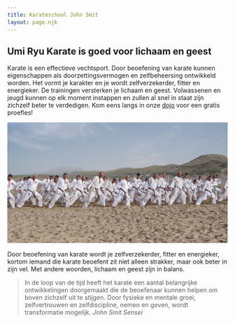 ```yaml
---
title: Karateschool John Smit
layout: page.njk
---
```


## Umi Ryu Karate is goed voor lichaam en geest

Karate is een effectieve vechtsport. Door beoefening van karate kunnen eigenschappen als doorzettingsvermogen en zelfbeheersing ontwikkeld worden. Het vormt je karakter en je wordt zelfverzekerder, fitter en energieker. De trainingen versterken je lichaam en geest. Volwassenen en jeugd kunnen op elk moment instappen en zullen al snel in staat zijn zichzelf beter te verdedigen. Kom eens langs in onze [dojo](/dojo/) voor een gratis proefles!

![Zeetraining](./img/zeetraining.jpg)

Door beoefening van karate wordt je zelfverzekerder, fitter en energieker, kortom iemand die karate beoefent zit niet alleen strakker, maar ook beter in zijn vel. Met andere woorden, lichaam en geest zijn in balans.

> In de loop van de tijd heeft het karate een aantal belangrijke ontwikkelingen doorgemaakt die de beoefenaar kunnen helpen om boven zichzelf uit te stijgen. Door fysieke en mentale groei, zelfvertrouwen en zelfdiscipline, nemen en geven, wordt transformatie mogelijk. <cite>John Smit Sensei</cite>
